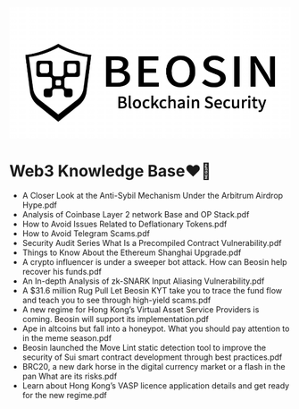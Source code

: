 ![alt](https://github.com/BeosinBlockchainSecurity/Web3-Knowledge-Base/blob/main/Black.png)
# Web3 Knowledge Base:heart_on_fire:

- A Closer Look at the Anti-Sybil Mechanism Under the Arbitrum Airdrop Hype.pdf
- Analysis of Coinbase Layer 2 network Base and OP Stack.pdf
- How to Avoid Issues Related to Deflationary Tokens.pdf
- How to Avoid Telegram Scams.pdf
- Security Audit Series What Is a Precompiled Contract Vulnerability.pdf
- Things to Know About the Ethereum Shanghai Upgrade.pdf
- A crypto influencer is under a sweeper bot attack. How can Beosin help recover his funds.pdf
- An In-depth Analysis of zk-SNARK Input Aliasing Vulnerability.pdf
- A $31.6 million Rug Pull Let Beosin KYT take you to trace the fund flow and teach you to see through high-yield scams.pdf
- A new regime for Hong Kong’s Virtual Asset Service Providers is coming. Beosin will support its implementation.pdf
- Ape in altcoins but fall into a honeypot. What you should pay attention to in the meme season.pdf
- Beosin launched the Move Lint static detection tool to improve the security of Sui smart contract development through best practices.pdf
- BRC20, a new dark horse in the digital currency market or a flash in the pan What are its risks.pdf
- Learn about Hong Kong’s VASP licence application details and get ready for the new regime.pdf
